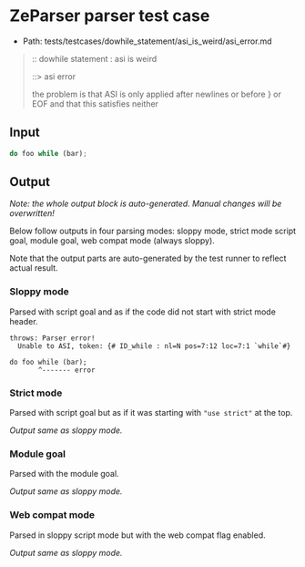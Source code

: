 # ZeParser parser test case

- Path: tests/testcases/dowhile_statement/asi_is_weird/asi_error.md

> :: dowhile statement : asi is weird
>
> ::> asi error
>
> the problem is that ASI is only applied after newlines or before } or EOF and that this satisfies neither

## Input

`````js
do foo while (bar);
`````

## Output

_Note: the whole output block is auto-generated. Manual changes will be overwritten!_

Below follow outputs in four parsing modes: sloppy mode, strict mode script goal, module goal, web compat mode (always sloppy).

Note that the output parts are auto-generated by the test runner to reflect actual result.

### Sloppy mode

Parsed with script goal and as if the code did not start with strict mode header.

`````
throws: Parser error!
  Unable to ASI, token: {# ID_while : nl=N pos=7:12 loc=7:1 `while`#}

do foo while (bar);
       ^------- error
`````

### Strict mode

Parsed with script goal but as if it was starting with `"use strict"` at the top.

_Output same as sloppy mode._

### Module goal

Parsed with the module goal.

_Output same as sloppy mode._

### Web compat mode

Parsed in sloppy script mode but with the web compat flag enabled.

_Output same as sloppy mode._
